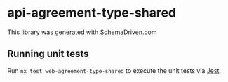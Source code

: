 
# api-agreement-type-shared

This library was generated with SchemaDriven.com

## Running unit tests

Run `nx test web-agreement-type-shared` to execute the unit tests via [Jest](https://jestjs.io).

